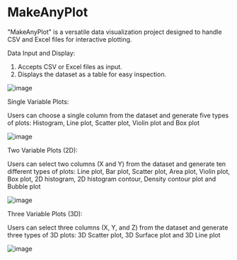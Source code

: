 # MakeAnyPlot

"MakeAnyPlot" is a versatile data visualization project designed to handle CSV and Excel files for interactive plotting.

Data Input and Display:

  1. Accepts CSV or Excel files as input.
  2. Displays the dataset as a table for easy inspection.
     

![image](https://github.com/Nayandhika/MakeAnyPlot/assets/140233239/e5949f2b-87a6-4fdf-8c80-416447b4802b)


Single Variable Plots: 

Users can choose a single column from the dataset and generate five types of plots: Histogram, Line plot, Scatter plot, Violin plot and Box plot


![image](https://github.com/Nayandhika/MakeAnyPlot/assets/140233239/a9869186-269a-4977-b5a5-fe7bae2130c1)


Two Variable Plots (2D): 

Users can select two columns (X and Y) from the dataset and generate ten different types of plots: Line plot, Bar plot, Scatter plot, Area plot, Violin plot, Box plot, 2D histogram, 2D histogram contour, Density contour plot and Bubble plot


![image](https://github.com/Nayandhika/MakeAnyPlot/assets/140233239/a8804e1e-216f-4d29-89d7-95c3b83510bf)


Three Variable Plots (3D): 

Users can select three columns (X, Y, and Z) from the dataset and generate three types of 3D plots: 3D Scatter plot, 3D Surface plot and 3D Line plot


![image](https://github.com/Nayandhika/MakeAnyPlot/assets/140233239/2ee938c0-de0f-4fc6-a769-881188d52212)




